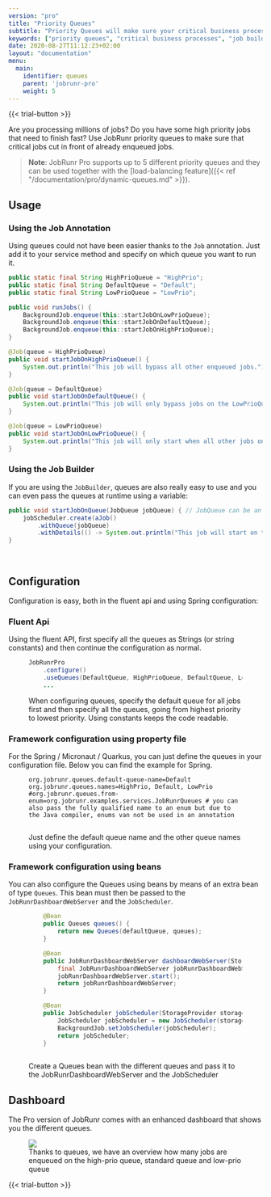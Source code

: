 ```yaml
---
version: "pro"
title: "Priority Queues"
subtitle: "Priority Queues will make sure your critical business processes finish on-time."
keywords: ["priority queues", "critical business processes", "job builder", "fluent api", "framework configuration", "property file", "beans", "priority queue java", "java priority queue example"]
date: 2020-08-27T11:12:23+02:00
layout: "documentation"
menu: 
  main: 
    identifier: queues
    parent: 'jobrunr-pro'
    weight: 5
---
```

{{< trial-button >}}

Are you processing millions of jobs? Do you have some high priority jobs that need to finish fast? Use JobRunr priority queues to make sure that critical jobs cut in front of already enqueued jobs.

> **Note**: JobRunr Pro supports up to 5 different priority queues and they can be used together with the [load-balancing feature]({{< ref "/documentation/pro/dynamic-queues.md" >}}).

## Usage
### Using the Job Annotation
Using queues could not have been easier thanks to the `Job` annotation. Just add it to your service method and specify on which queue you want to run it.

```java
public static final String HighPrioQueue = "HighPrio";
public static final String DefaultQueue = "Default";
public static final String LowPrioQueue = "LowPrio";

public void runJobs() {
    BackgroundJob.enqueue(this::startJobOnLowPrioQueue);
    BackgroundJob.enqueue(this::startJobOnDefaultQueue);
    BackgroundJob.enqueue(this::startJobOnHighPrioQueue);
}

@Job(queue = HighPrioQueue)
public void startJobOnHighPrioQueue() {
    System.out.println("This job will bypass all other enqueued jobs.");
}

@Job(queue = DefaultQueue)
public void startJobOnDefaultQueue() {
    System.out.println("This job will only bypass jobs on the LowPrioQueue");
}

@Job(queue = LowPrioQueue)
public void startJobOnLowPrioQueue() {
    System.out.println("This job will only start when all other jobs on the HighPrioQueue and DefaultQueue are finished.");
}

```


### Using the Job Builder
If you are using the `JobBuilder`, queues are also really easy to use and you can even pass the queues at runtime using a variable:

```java
public void startJobOnQueue(JobQueue jobQueue) { // JobQueue can be an enum value
    jobScheduler.create(aJob()
        .withQueue(jobQueue)
        .withDetails(() -> System.out.println("This job will start on the given queue"));
}
```

<br/>

## Configuration
Configuration is easy, both in the fluent api and using Spring configuration:

### Fluent Api
Using the fluent API, first specify all the queues as Strings (or string constants) and then continue the configuration as normal.

<figure>

```java
JobRunrPro
    .configure()
    .useQueues(DefaultQueue, HighPrioQueue, DefaultQueue, LowPrioQueue)
    ...
```
<figcaption>When configuring queues, specify the default queue for all jobs first and then specify all the queues, going from highest priority to lowest priority. Using constants keeps the code readable.</figcaption>
</figure>

### Framework configuration using property file
For the Spring / Micronaut / Quarkus, you can just define the queues in your configuration file. Below you can find the example for Spring.

<figure>

```
org.jobrunr.queues.default-queue-name=Default
org.jobrunr.queues.names=HighPrio, Default, LowPrio
#org.jobrunr.queues.from-enum=org.jobrunr.examples.services.JobRunrQueues # you can also pass the fully qualified name to an enum but due to the Java compiler, enums van not be used in an annotation
  
```
<figcaption>Just define the default queue name and the other queue names using your configuration.</figcaption>
</figure>



### Framework configuration using beans
You can also configure the Queues using beans by means of an extra bean of type `Queues`. This bean must then be passed to the `JobRunrDashboardWebServer` and the `JobScheduler`.

<figure>

```java
    @Bean
    public Queues queues() {
        return new Queues(defaultQueue, queues);
    }

    @Bean
    public JobRunrDashboardWebServer dashboardWebServer(StorageProvider storageProvider, JsonMapper jsonMapper, Queues queues) {
        final JobRunrDashboardWebServer jobRunrDashboardWebServer = new JobRunrDashboardWebServer(storageProvider, jsonMapper, queues);
        jobRunrDashboardWebServer.start();
        return jobRunrDashboardWebServer;
    }

    @Bean
    public JobScheduler jobScheduler(StorageProvider storageProvider, Queues queues) {
        JobScheduler jobScheduler = new JobScheduler(storageProvider, queues);
        BackgroundJob.setJobScheduler(jobScheduler);
        return jobScheduler;
    }
  
```
<figcaption>Create a Queues bean with the different queues and pass it to the JobRunrDashboardWebServer and the JobScheduler</figcaption>
</figure>



## Dashboard

The Pro version of JobRunr comes with an enhanced dashboard that shows you the different queues.
<figure>
<img src="/documentation/jobrunr-pro-enqueued.webp" class="kg-image">
<figcaption>Thanks to queues, we have an overview how many jobs are enqueued on the high-prio queue, standard queue and low-prio queue</figcaption>
</figure>

{{< trial-button >}}